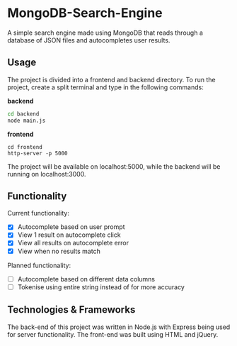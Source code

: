 # MongoDB-Search-Engine
A simple search engine made using MongoDB that reads through a database of JSON files and autocompletes user results. 

## Usage
The project is divided into a frontend and backend directory. To run the project, create a split terminal and type in the following commands:

**backend**
```bash
cd backend
node main.js
```

**frontend**
```
cd frontend
http-server -p 5000
```

The project will be available on localhost:5000, while the backend will be running on localhost:3000.

## Functionality
Current functionality:
- [x] Autocomplete based on user prompt
- [x] View 1 result on autocomplete click
- [x] View all results on autocomplete error
- [x] View when no results match

Planned functionality:
- [ ] Autocomplete based on different data columns
- [ ] Tokenise using entire string instead of for more accuracy

## Technologies & Frameworks
The back-end of this project was written in Node.js with Express being used for server functionality. The front-end was built using HTML and jQuery.
